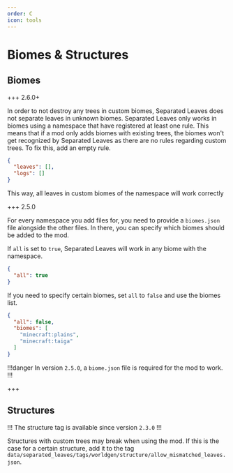 ```yaml
---
order: C
icon: tools
---
```


# Biomes & Structures

## Biomes

+++ 2.6.0+

In order to not destroy any trees in custom biomes, Separated Leaves does not separate leaves in unknown biomes. Separated Leaves only works in biomes using a namespace that have registered at least one rule. This means that if a mod only adds biomes with existing trees, the biomes won't get recognized by Separated Leaves as there are no rules regarding custom trees. To fix this, add an empty rule.

```json /[namespace]/separated_leaves/biomes.json
{
  "leaves": [],
  "logs": []
}
```

This way, all leaves in custom biomes of the namespace will work correctly

+++ 2.5.0

For every namespace you add files for, you need to provide a `biomes.json` file alongside the other files. In there, you can specify which biomes should be added to the mod.

If `all` is set to `true`, Separated Leaves will work in any biome with the namespace.

```json /[namespace]/separated_leaves/biomes.json
{
  "all": true
}
```

If you need to specify certain biomes, set `all` to `false` and use the biomes list.

```json /[namespace]/separated_leaves/biomes.json
{
  "all": false,
  "biomes": [
    "minecraft:plains",
    "minecraft:taiga"
  ]
}
```

!!!danger
In version `2.5.0`, a `biome.json` file is required for the mod to work.
!!!

+++

## Structures

!!!
The structure tag is available since version `2.3.0`
!!!

Structures with custom trees may break when using the mod. If this is the case for a certain structure, add it to the tag `data/separated_leaves/tags/worldgen/structure/allow_mismatched_leaves.json`.